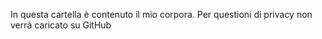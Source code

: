 In questa cartella è contenuto il mio corpora. Per questioni di privacy non verrà caricato su GitHub
